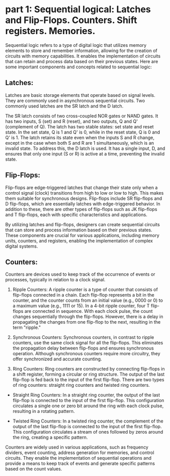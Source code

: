 # part 1: Sequential logical: Latches and Flip-Flops. Counters. Shift registers. Memories.
Sequential logic refers to a type of digital logic that utilizes memory elements to store and remember information, allowing for the creation of circuits with memory capabilities. It enables the implementation of circuits that can retain and process data based on their previous states. Here are some important components and concepts related to sequential logic:

## Latches:
Latches are basic storage elements that operate based on signal levels. They are commonly used in asynchronous sequential circuits. Two commonly used latches are the SR latch and the D latch.

The SR latch consists of two cross-coupled NOR gates or NAND gates. It has two inputs, S (set) and R (reset), and two outputs, Q and Q' (complement of Q). The latch has two stable states: set state and reset state. In the set state, Q is 1 and Q' is 0, while in the reset state, Q is 0 and Q' is 1. The latch retains its state even when the inputs S and R change, except in the case when both S and R are 1 simultaneously, which is an invalid state. To address this, the D latch is used. It has a single input, D, and ensures that only one input (S or R) is active at a time, preventing the invalid state.

## Flip-Flops:
Flip-flops are edge-triggered latches that change their state only when a control signal (clock) transitions from high to low or low to high. This makes them suitable for synchronous designs. Flip-flops include SR flip-flops and D flip-flops, which are essentially latches with edge-triggered behavior. In addition to these, there are other types of flip-flops such as JK flip-flops and T flip-flops, each with specific characteristics and applications.

By utilizing latches and flip-flops, designers can create sequential circuits that can store and process information based on their previous states. These components are crucial for various applications, including memory units, counters, and registers, enabling the implementation of complex digital systems.

## Counters:
Counters are devices used to keep track of the occurrence of events or processes, typically in relation to a clock signal.

1. Ripple Counters:
 A ripple counter is a type of counter that consists of flip-flops connected in a chain. Each flip-flop represents a bit in the counter, and the counter counts from an initial value (e.g., 0000 or 0) to a maximum value (e.g., 1111 or 15). In a 4-bit ripple counter, four T flip-flops are connected in sequence. With each clock pulse, the count changes sequentially through the flip-flops. However, there is a delay in propagating the changes from one flip-flop to the next, resulting in the term "ripple."

2. Synchronous Counters:
 Synchronous counters, in contrast to ripple counters, use the same clock signal for all the flip-flops. This eliminates the propagation delay between flip-flops and ensures synchronous operation. Although synchronous counters require more circuitry, they offer synchronized and accurate counting.

3. Ring Counters:
 Ring counters are constructed by connecting flip-flops in a shift register, forming a circular or ring structure. The output of the last flip-flop is fed back to the input of the first flip-flop. There are two types of ring counters: straight ring counters and twisted ring counters.

  - Straight Ring Counters: In a straight ring counter, the output of the last flip-flop is connected to the input of the first flip-flop. This configuration circulates a single one or zero bit around the ring with each clock pulse, resulting in a rotating pattern.

  - Twisted Ring Counters: In a twisted ring counter, the complement of the output of the last flip-flop is connected to the input of the first flip-flop. This configuration circulates a stream of ones followed by zeros around the ring, creating a specific pattern.

Counters are widely used in various applications, such as frequency dividers, event counting, address generation for memories, and control circuits. They enable the implementation of sequential operations and provide a means to keep track of events and generate specific patterns based on the count values.

